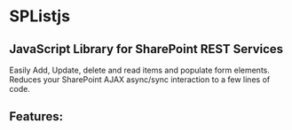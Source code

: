 # SPListjs
## JavaScript Library for SharePoint REST Services
Easily Add, Update, delete and read items and populate form elements. Reduces your SharePoint AJAX async/sync interaction to a few lines of code.

## Features:

